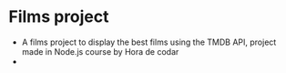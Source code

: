 # Films project
- A films project to display the best films using the TMDB API, project made in Node.js course by Hora de codar
- 
